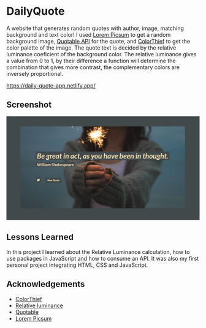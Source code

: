 
# DailyQuote

A website that generates random quotes with author, image, matching background and text color!
I used [Lorem Picsum](https://picsum.photos/) to get a random background image, [Quotable API](https://github.com/lukePeavey/quotable) for the quote, and [ColorThief](https://lokeshdhakar.com/projects/color-thief/) to get the color palette of the image. The quote text is decided by the relative luminance coeficient of the background color. The relative luminance gives a value from 0 to 1, by their difference a function will determine the combination that gives more contrast, the complementary colors are inversely proportional.


https://daily-quote-app.netlify.app/
## Screenshot

![App Screenshot](screenshot_demo.png)


## Lessons Learned

In this project I learned about the Relative Luminance calculation, how to use packages in JavaScript and how to consume an API. It was also my first personal project integrating HTML, CSS and JavaScript.

## Acknowledgements

 - [ColorThief](https://lokeshdhakar.com/projects/color-thief/)
 - [Relative luminance](https://lokeshdhakar.com/projects/color-thief/)
 - [Quotable](https://github.com/lukePeavey/quotable)
 - [Lorem Picsum](https://picsum.photos/)

